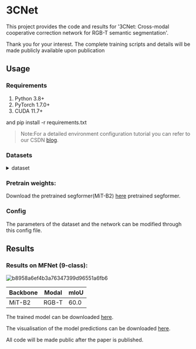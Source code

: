 # 3CNet
This project provides the code and results for '3CNet: Cross-modal cooperative correction network for RGB-T semantic segmentation'. 

Thank you for your interest. The complete training scripts and details will be made publicly available upon publication

## Usage
### Requirements
1. Python 3.8+
2. PyTorch 1.7.0+
3. CUDA 11.7+

and
    pip install -r requirements.txt

>Note:For a detailed environment configuration tutorial you can refer to our CSDN [blog](https://blog.csdn.net/qq_41973051/article/details/128844400?spm=1001.2014.3001.5501).

### Datasets

<details>
  <summary>dataset</summary>
  <ul>
    <li>mfnet/
        <ul>
        <li>RGB/
      <ul>
        <li>name1.png</li>
        <li>name2.png</li>
      </ul>
    </li>
    <li>TH/
      <ul>
        <li>……</li>
      </ul>
    </li>
    <li>Labels/
      <ul>
        <li>……</li>
      </ul>
    </li>
  </ul>
    </li>
    <li>PST900/
      <ul>
        <li>……</li>
      </ul>
    </li>
  </ul>
</details>


### Pretrain weights:
Download the pretrained segformer(MiT-B2) [here](https://pan.baidu.com/s/1UqfoK30iMcOYKym0dxQPzA?pwd=3cnt) pretrained segformer.

### Config
The parameters of the dataset and the network can be modified through this config file.

## Results
### Results on MFNet (9-class):
![b8958a6ef4b3a76347399d96551a6fb6](https://github.com/user-attachments/assets/e5a970e5-cacf-46f9-8737-c21728f9120e)

| Backbone  | Modal | mIoU   |
|--------|------|--------|
| MiT-B2   | RGB-T   | 60.0   |

The trained model can be downloaded [here](https://pan.baidu.com/s/1ykLytOpqHO8hkuewflBjXw?pwd=3cnt).

The visualisation of the model predictions can be downloaded [here](https://pan.baidu.com/s/11sMy3p5f0M9c41zPXaif1Q?pwd=3cnt).

All code will be made public after the paper is published.
